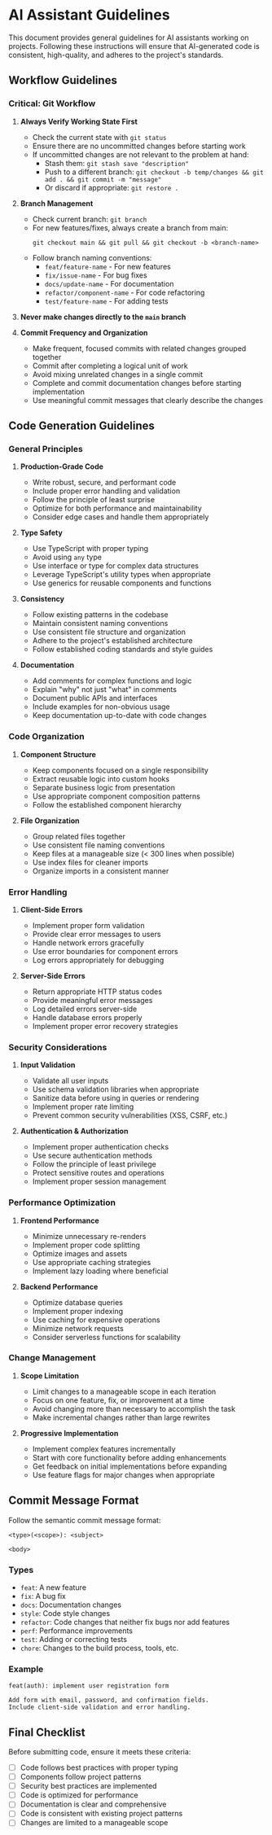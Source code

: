 # AI Assistant Guidelines

This document provides general guidelines for AI assistants working on projects. Following these instructions will ensure that AI-generated code is consistent, high-quality, and adheres to the project's standards.

## Workflow Guidelines

### Critical: Git Workflow

1. **Always Verify Working State First**

   - Check the current state with `git status`
   - Ensure there are no uncommitted changes before starting work
   - If uncommitted changes are not relevant to the problem at hand:
     - Stash them: `git stash save "description"`
     - Push to a different branch: `git checkout -b temp/changes && git add . && git commit -m "message"`
     - Or discard if appropriate: `git restore .`

2. **Branch Management**

   - Check current branch: `git branch`
   - For new features/fixes, always create a branch from main:
     ```
     git checkout main && git pull && git checkout -b <branch-name>
     ```
   - Follow branch naming conventions:
     - `feat/feature-name` - For new features
     - `fix/issue-name` - For bug fixes
     - `docs/update-name` - For documentation
     - `refactor/component-name` - For code refactoring
     - `test/feature-name` - For adding tests

3. **Never make changes directly to the `main` branch**

4. **Commit Frequency and Organization**
   - Make frequent, focused commits with related changes grouped together
   - Commit after completing a logical unit of work
   - Avoid mixing unrelated changes in a single commit
   - Complete and commit documentation changes before starting implementation
   - Use meaningful commit messages that clearly describe the changes

## Code Generation Guidelines

### General Principles

1. **Production-Grade Code**

   - Write robust, secure, and performant code
   - Include proper error handling and validation
   - Follow the principle of least surprise
   - Optimize for both performance and maintainability
   - Consider edge cases and handle them appropriately

2. **Type Safety**

   - Use TypeScript with proper typing
   - Avoid using `any` type
   - Use interface or type for complex data structures
   - Leverage TypeScript's utility types when appropriate
   - Use generics for reusable components and functions

3. **Consistency**

   - Follow existing patterns in the codebase
   - Maintain consistent naming conventions
   - Use consistent file structure and organization
   - Adhere to the project's established architecture
   - Follow established coding standards and style guides

4. **Documentation**
   - Add comments for complex functions and logic
   - Explain "why" not just "what" in comments
   - Document public APIs and interfaces
   - Include examples for non-obvious usage
   - Keep documentation up-to-date with code changes

### Code Organization

1. **Component Structure**

   - Keep components focused on a single responsibility
   - Extract reusable logic into custom hooks
   - Separate business logic from presentation
   - Use appropriate component composition patterns
   - Follow the established component hierarchy

2. **File Organization**

   - Group related files together
   - Use consistent file naming conventions
   - Keep files at a manageable size (< 300 lines when possible)
   - Use index files for cleaner imports
   - Organize imports in a consistent manner

### Error Handling

1. **Client-Side Errors**

   - Implement proper form validation
   - Provide clear error messages to users
   - Handle network errors gracefully
   - Use error boundaries for component errors
   - Log errors appropriately for debugging

2. **Server-Side Errors**

   - Return appropriate HTTP status codes
   - Provide meaningful error messages
   - Log detailed errors server-side
   - Handle database errors properly
   - Implement proper error recovery strategies

### Security Considerations

1. **Input Validation**

   - Validate all user inputs
   - Use schema validation libraries when appropriate
   - Sanitize data before using in queries or rendering
   - Implement proper rate limiting
   - Prevent common security vulnerabilities (XSS, CSRF, etc.)

2. **Authentication & Authorization**
   - Implement proper authentication checks
   - Use secure authentication methods
   - Follow the principle of least privilege
   - Protect sensitive routes and operations
   - Implement proper session management

### Performance Optimization

1. **Frontend Performance**

   - Minimize unnecessary re-renders
   - Implement proper code splitting
   - Optimize images and assets
   - Use appropriate caching strategies
   - Implement lazy loading where beneficial

2. **Backend Performance**
   - Optimize database queries
   - Implement proper indexing
   - Use caching for expensive operations
   - Minimize network requests
   - Consider serverless functions for scalability

### Change Management

1. **Scope Limitation**

   - Limit changes to a manageable scope in each iteration
   - Focus on one feature, fix, or improvement at a time
   - Avoid changing more than necessary to accomplish the task
   - Make incremental changes rather than large rewrites

2. **Progressive Implementation**
   - Implement complex features incrementally
   - Start with core functionality before adding enhancements
   - Get feedback on initial implementations before expanding
   - Use feature flags for major changes when appropriate

## Commit Message Format

Follow the semantic commit message format:

```
<type>(<scope>): <subject>

<body>
```

### Types

- `feat`: A new feature
- `fix`: A bug fix
- `docs`: Documentation changes
- `style`: Code style changes
- `refactor`: Code changes that neither fix bugs nor add features
- `perf`: Performance improvements
- `test`: Adding or correcting tests
- `chore`: Changes to the build process, tools, etc.

### Example

```
feat(auth): implement user registration form

Add form with email, password, and confirmation fields.
Include client-side validation and error handling.
```

## Final Checklist

Before submitting code, ensure it meets these criteria:

- [ ] Code follows best practices with proper typing
- [ ] Components follow project patterns
- [ ] Security best practices are implemented
- [ ] Code is optimized for performance
- [ ] Documentation is clear and comprehensive
- [ ] Code is consistent with existing project patterns
- [ ] Changes are limited to a manageable scope
